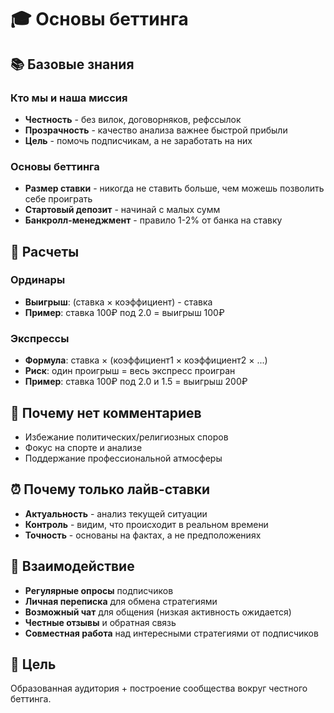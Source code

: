 # 🎓 Основы беттинга

## 📚 Базовые знания

### Кто мы и наша миссия
- **Честность** - без вилок, договорняков, рефссылок
- **Прозрачность** - качество анализа важнее быстрой прибыли
- **Цель** - помочь подписчикам, а не заработать на них

### Основы беттинга
- **Размер ставки** - никогда не ставить больше, чем можешь позволить себе проиграть
- **Стартовый депозит** - начинай с малых сумм
- **Банкролл-менеджмент** - правило 1-2% от банка на ставку

## 🧮 Расчеты

### Ординары
- **Выигрыш**: (ставка × коэффициент) - ставка
- **Пример**: ставка 100₽ под 2.0 = выигрыш 100₽

### Экспрессы
- **Формула**: ставка × (коэффициент1 × коэффициент2 × ...)
- **Риск**: один проигрыш = весь экспресс проигран
- **Пример**: ставка 100₽ под 2.0 и 1.5 = выигрыш 200₽

## 🚫 Почему нет комментариев

- Избежание политических/религиозных споров
- Фокус на спорте и анализе
- Поддержание профессиональной атмосферы

## ⏰ Почему только лайв-ставки

- **Актуальность** - анализ текущей ситуации
- **Контроль** - видим, что происходит в реальном времени
- **Точность** - основаны на фактах, а не предположениях

## 🤝 Взаимодействие

- **Регулярные опросы** подписчиков
- **Личная переписка** для обмена стратегиями
- **Возможный чат** для общения (низкая активность ожидается)
- **Честные отзывы** и обратная связь
- **Совместная работа** над интересными стратегиями от подписчиков

## 🎯 Цель

Образованная аудитория + построение сообщества вокруг честного беттинга.
